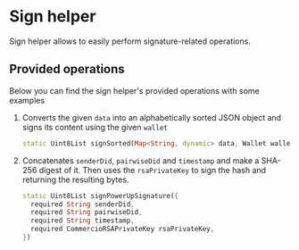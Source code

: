 # Sign helper

Sign helper allows to easily perform signature-related operations.

## Provided operations

Below you can find the sign helper's provided operations with some examples

1. Converts the given `data` into an alphabetically sorted JSON object and signs its content using the given `wallet`  

    ```dart
    static Uint8List signSorted(Map<String, dynamic> data, Wallet wallet)
    ```

2. Concatenates `senderDid`, `pairwiseDid` and `timestamp` and make a SHA-256 digest of it. Then uses the `rsaPrivateKey` to sign the hash and returning the resulting bytes.

    ```dart
    static Uint8List signPowerUpSignature({
      required String senderDid,
      required String pairwiseDid,
      required String timestamp,
      required CommercioRSAPrivateKey rsaPrivateKey,
    })
    ```
